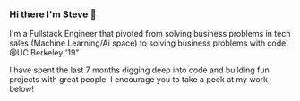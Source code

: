 ### Hi there I'm Steve 👋

I'm a Fullstack Engineer that pivoted from solving business problems in tech sales (Machine Learning/Ai space)
to solving business problems with code. @UC Berkeley '19"

I have spent the last 7 months digging deep into code and building fun projects with great people. I encourage you to take a peek at my work below!

<!--
**scorrea310/scorrea310** is a ✨ _special_ ✨ repository because its `README.md` (this file) appears on your GitHub profile.

Here are some ideas to get you started:


<img height="180em" src="https://github-readme-stats.vercel.app/api?username=scorrea310&show_icons=true&hide_border=true&&count_private=true&include_all_commits=true" />
